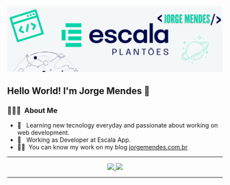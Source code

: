 <img src="https://raw.githubusercontent.com/jorgeMendes-escala/jorgeMendes-escala/master/assets/jorge.png">

<h2> Hello World! I'm Jorge Mendes 👋</h2>

<h3> 👨🏻‍💻 &nbsp;About Me </h3>

- 👾 &nbsp; Learning new tecnology everyday and passionate about working on web development.
- 💼 &nbsp; Working as Developer at Escala App.
- 👨🏻‍&nbsp; You can know my work on my blog [jorgemendes.com.br](https://jorgemendes.com.br/)

___

<p align="center">
<a href="https://github.com/jorgeMendes-escala">
  <img height="180em" src="https://github-readme-stats.vercel.app/api?username=jorgeMendes-escala&theme=algolia&show_icons=true&include_all_commits=true&count_private=true" />
  <img height="180em" src="https://github-readme-stats.vercel.app/api/top-langs/?username=jorgeMendes-escala&theme=algolia&layout=compact" />
</a>
</p>

___


<!--
**jorgeMendes-escala/jorgeMendes-escala** is a ✨ _special_ ✨ repository because its `README.md` (this file) appears on your GitHub profile.

Here are some ideas to get you started:

- 🔭 I’m currently working on ...
- 🌱 I’m currently learning ...
- 👯 I’m looking to collaborate on ...
- 🤔 I’m looking for help with ...
- 💬 Ask me about ...
- 📫 How to reach me: ...
- 😄 Pronouns: ...
- ⚡ Fun fact: ...
-->
